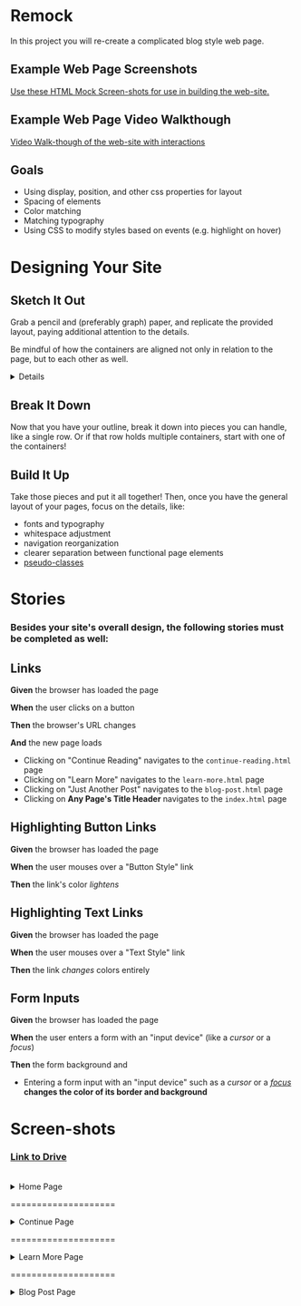 # Remock

In this project you will re-create a complicated blog style web page.

## Example Web Page Screenshots

[Use these HTML Mock Screen-shots for use in building the web-site.](https://drive.google.com/drive/folders/1Y5G571wVANV62R0D_6vPe8YFQe9gAD6O?usp=sharing)

## Example Web Page Video Walkthough

[Video Walk-though of the web-site with interactions](https://drive.google.com/open?id=1XIVPNTcvcjIio1SaC2npyetsqlCvANN9)

## Goals

  * Using display, position, and other css properties for layout
  * Spacing of elements
  * Color matching
  * Matching typography
  * Using CSS to modify styles based on events (e.g. highlight on hover)

# Designing Your Site

<!--BOX-->
## Sketch It Out

Grab a pencil and (preferably graph) paper, and replicate the provided layout, paying additional attention to the details.

Be mindful of how the containers are aligned not only in relation to the page, but to each other as well.

<details>
<summary>Details</summary>
<div>
Ask yourself the following:

* What elements line up where?  
* Do they fit the full width of the page? 
* Are they centered? If so, what are they centered in relation to? 
* What is the **smallest** thing I can work on? 
* What stylings/elements can I reuse?
</div>
</details>
<!-- Make an image here>

<!--/BOX-->

<!--BOX-->
## Break It Down

Now that you have your outline, break it down into pieces you can handle, like a single row. Or if that row holds multiple containers, start with one of the containers!
<!--/BOX-->

<!--BOX-->
## Build It Up

Take those pieces and put it all together! Then, once you have the general layout of your pages, focus on the details, like:
* fonts and typography
* whitespace adjustment
* navigation reorganization
* clearer separation between functional page elements
* [pseudo-classes](https://developer.mozilla.org/en-US/docs/Web/CSS/Pseudo-classes)

<!--/BOX-->

# Stories
### Besides your site's overall design, the following stories must be completed as well:

<!--BOX-->
## Links

**Given** the browser has loaded the page

**When** the user clicks on a button

**Then** the browser's URL changes 

**And** the new page loads

- Clicking on "Continue Reading" navigates to the `continue-reading.html` page
- Clicking on "Learn More" navigates to the `learn-more.html` page
- Clicking on "Just Another Post" navigates to the `blog-post.html` page
- Clicking on **Any Page's Title Header** navigates to the `index.html` page

<!--/BOX-->

<!--BOX-->
## Highlighting Button Links

**Given** the browser has loaded the page

**When** the user mouses over a "Button Style" link

**Then** the link's color *lightens*

<!--/BOX-->

<!--BOX-->
## Highlighting Text Links

**Given** the browser has loaded the page

**When** the user mouses over a "Text Style" link

**Then** the link *changes* colors entirely

<!--/BOX-->

<!--BOX-->
## Form Inputs

**Given** the browser has loaded the page

**When** the user enters a form with an "input device" (like a *cursor* or a *focus*) 

**Then** the form background and 
- Entering a form input with an "input device" such as a *cursor* or a *[focus](https://developer.mozilla.org/en-US/docs/Web/CSS/:focus)* **changes the color of its border and background**

<!--/BOX-->


# Screen-shots 
### [Link to Drive](https://drive.google.com/drive/folders/1Y5G571wVANV62R0D_6vPe8YFQe9gAD6O?usp=sharing)
<br>

<details>
<summary>Home Page</summary>
<div>

![](/images/home-1.png)
![](/images/home-2.png)
![](/images/home-3.png)
![](/images/home-4.png)

</div>
</details>

====================

<details>
<summary>Continue Page</summary>
<div>
![](/images/right-1.png)
![](/images/right-2.png)
![](/images/right-3.png)
</div>
</details>

====================


<details>
<summary>Learn More Page</summary>
<div>

![](/images/left-1.png)
![](/images/left-2.png)
![](/images/left-3.png)

</div>
</details>

====================

<details>
<summary>Blog Post Page</summary>
<div>

![](/images/none-1.png)
![](/images/none-2.png)
</div>
</details>



